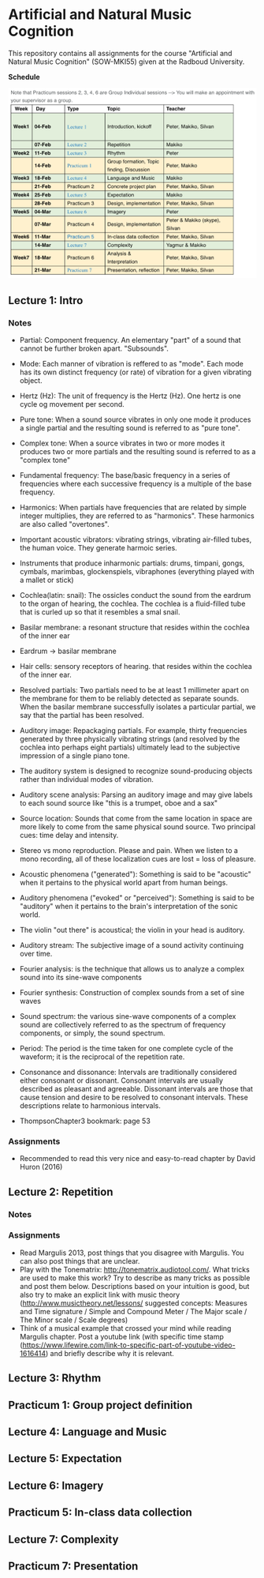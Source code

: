 # Artificial and Natural Music Cognition

This repository contains all assignments for the course "Artificial and Natural Music Cognition" (SOW-MKI55) given at the Radboud University.

**Schedule**

![Schedule](/resources/schedule.png)


## Lecture 1: Intro

### Notes

* Partial: Component frequency. An elementary "part" of a sound that cannot be further broken apart. "Subsounds".
* Mode: Each manner of vibration is reffered to as "mode". Each mode has its own distinct frequency (or rate) of vibration for a given vibrating object.
* Hertz (Hz): The unit of frequency is the Hertz (Hz). One hertz is one cycle og movement per second. 
* Pure tone: When a sound source vibrates in only one mode it produces a single partial and the resulting sound is referred to as "pure tone".
* Complex tone: When a source vibrates in two or more modes it produces two or more partials and the resulting sound is referred to as a "complex tone"
* Fundamental frequency: The base/basic frequency in a series of frequencies where each successive frequency is a multiple of the base frequency.
* Harmonics: When partials have frequencies that are related by simple integer multiplies, they are referred to as "harmonics". These harmonics are also called "overtones".
* Important acoustic vibrators: vibrating strings, vibrating air-filled tubes, the human voice. They generate harmoic series.
* Instruments that produce inharmonic partials: drums, timpani, gongs, cymbals, marimbas, glockenspiels, vibraphones (everything played with a mallet or stick)
* Cochlea(latin: snail): The ossicles conduct the sound from the eardrum to the organ of hearing, the cochlea. The cochlea is a fluid-filled tube that is curled up so that it resembles a smal snail.
* Basilar membrane: a resonant structure that resides within the cochlea of the inner ear
* Eardrum -> basilar membrane
* Hair cells: sensory receptors of hearing.
that resides within the cochlea of the inner ear.
* Resolved partials: Two partials need to be at least 1 millimeter apart on the membrane for them to be reliably detected as separate sounds. When the basilar membrane successfully isolates a particular partial, we say that the partial has been resolved.
* Auditory image: Repackaging partials. For example, thirty frequencies generated by three physically vibrating strings (and resolved by the cochlea into perhaps eight partials) ultimately lead to the subjective impression of a single piano tone. 
* The auditory system is designed to recognize sound-producing objects rather than individual modes of vibration.
* Auditory scene analysis: Parsing an auditory image and may give labels to each sound source like "this is a trumpet, oboe and a sax"
* Source location: Sounds that come from the same location in space are more likely to come from the same physical sound source. Two principal cues: time delay and intensity.
* Stereo vs mono reproduction. Please and pain. When we listen to a mono recording, all of these localization cues are lost = loss of pleasure.
* Acoustic phenomena ("generated"): Something is said to be "acoustic" when it pertains to the physical world apart from human beings.
* Auditory phenomena ("evoked" or "perceived"): Something is said to be "auditory" when it pertains to the brain's interpretation of the sonic world.
* The violin "out there" is acoustical; the violin in your head is auditory.
* Auditory stream: The subjective image of a sound activity continuing over time.
* Fourier analysis: is the technique that allows us to analyze a complex sound into its sine-wave components
* Fourier synthesis: Construction of complex sounds from a set of sine waves
* Sound spectrum: the various sine-wave components of a complex sound are collectively referred to as the spectrum of frequency components, or simply, the sound spectrum.
* Period: The period is the time taken for one complete cycle of the waveform; it is the reciprocal of the repetition rate.
* Consonance and dissonance: Intervals are traditionally considered either consonant or dissonant. Consonant intervals are usually described as pleasant and agreeable. Dissonant intervals are those that cause tension and desire to be resolved to consonant intervals. These descriptions relate to harmonious intervals.

* ThompsonChapter3 bookmark: page 53

### Assignments

* Recommended to read this very nice and easy-to-read chapter by David Huron (2016)

## Lecture 2: Repetition


### Notes

### Assignments

* Read Margulis 2013, post things that you disagree with Margulis. You can also post things that are unclear. 
* Play with the Tonematrix: http://tonematrix.audiotool.com/. What tricks are used to make this work? Try to describe as many tricks as possible and post them below. Descriptions based on your intuition is good, but also try to make an explicit link with music theory (http://www.musictheory.net/lessons/ suggested concepts: Measures and Time signature / Simple and Compound Meter / The Major scale / The Minor scale / Scale degrees)
* Think of a musical example that crossed your mind while reading Margulis chapter. Post a youtube link (with specific time stamp (https://www.lifewire.com/link-to-specific-part-of-youtube-video-1616414) and briefly describe why it is relevant.


## Lecture 3: Rhythm




## Practicum 1: Group project definition




## Lecture 4: Language and Music





## Lecture 5: Expectation





## Lecture 6: Imagery





## Practicum 5: In-class data collection





## Lecture 7: Complexity




## Practicum 7: Presentation